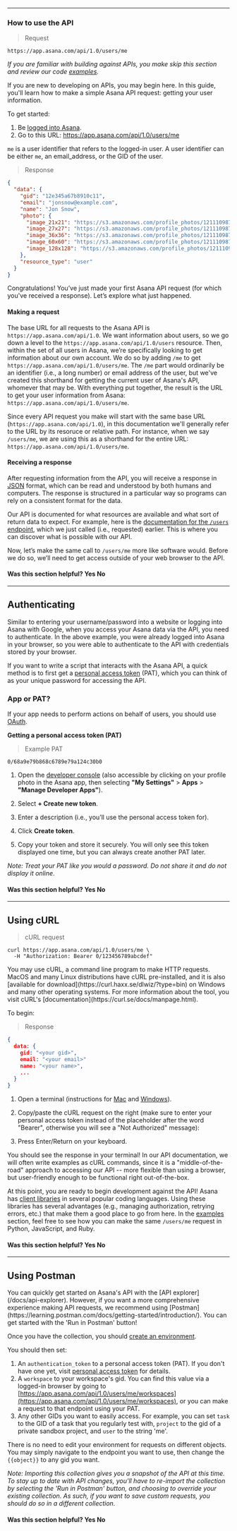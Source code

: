 <hr class="full-line">
<section class="full-section">
<section>

# How to use the API

> Request

```
https://app.asana.com/api/1.0/users/me
```

_If you are familiar with building against APIs, you make skip this section and review our code [examples](/docs/examples)._

<span class="description">
If you are new to developing on APIs, you may begin here. In this guide, you'll learn how to make a simple Asana API request: getting your user information. 
</span>

To get started:

1. Be [logged into Asana](https://app.asana.com).
2. Go to this URL: <a href="https://app.asana.com/api/1.0/users/me?opt_pretty&opt_client_name=hello_world_browser" target="_blank">https://app.asana.com/api/1.0/users/me</a>

`me` is a user identifier that refers to the logged-in user. A user identifier can be either `me`, an email_address, or the GID of the user.

> Response

```json
{
  "data": {
    "gid": "12e345a67b8910c11",
    "email": "jonsnow@example.com",
    "name": "Jon Snow",
    "photo": {
      "image_21x21": "https://s3.amazonaws.com/profile_photos/121110987654321.hJGlskahcKA5hdslf4FS_21x21.png",
      "image_27x27": "https://s3.amazonaws.com/profile_photos/121110987654321.hJGlskahcKA5hdslf4FS_27x27.png",
      "image_36x36": "https://s3.amazonaws.com/profile_photos/121110987654321.hJGlskahcKA5hdslf4FS_36x36.png",
      "image_60x60": "https://s3.amazonaws.com/profile_photos/121110987654321.hJGlskahcKA5hdslf4FS_60x60.png",
      "image_128x128": "https://s3.amazonaws.com/profile_photos/121110987654321.hJGlskahcKA5hdslf4FS_128x128.png"
    },
    "resource_type": "user"
  }
}
```

Congratulations! You’ve just made your first Asana API request (for which you've received a response). Let’s explore what just happened.

#### Making a request

The base URL for all requests to the Asana API is `https://app.asana.com/api/1.0`. We want information about users, so we go down a level to the `https://app.asana.com/api/1.0/users` resource. Then, within the set of all users in Asana, we’re specifically looking to get information about our own account. We do so by adding `/me` to get `https://app.asana.com/api/1.0/users/me`. The `/me` part would ordinarily be an identifier (i.e., a long number) or email address of the user, but we've created this shorthand for getting the current user of Asana's API, whomever that may be. With everything put together, the result is the URL to get your user information from Asana: `https://app.asana.com/api/1.0/users/me`.

Since every API request you make will start with the same base URL (`https://app.asana.com/api/1.0`), in this documentation we'll generally refer to the URL by its resoruce or relative path. For instance, when we say `/users/me`, we are using this as a shorthand for the entire URL: `https://app.asana.com/api/1.0/users/me`.

#### Receiving a response

After requesting information from the API, you will receive a response in [JSON](https://developer.mozilla.org/en-US/docs/Web/JavaScript/Reference/Global_Objects/JSON) format, which can be read and understood by both humans and computers. The response is structured in a particular way so programs can rely on a consistent format for the data.

Our API is documented for what resources are available and what sort of return data to expect. For example, here is the [documentation for the `/users` endpoint](/docs/get-a-user), which we just called (i.e., requested) earlier. This is where you can discover what is possible with our API.

Now, let’s make the same call to `/users/me` more like software would. Before we do so, we’ll need to get access outside of your web browser to the API.

<div>
  <div class="docs-developer-satisfaction-content">
      <h4>Was this section helpful? <a class="positiveFeedback-DevSatisfaction" style="cursor:pointer;">Yes </a><a class="negativeFeedback-DevSatisfaction" style="cursor:pointer;">No</a></h4>
  </div>
</div>

</section>
<hr>
<section>

## Authenticating
<a id="authentication-quick-start"></a>

<span class="description">
Similar to entering your username/password into a website or logging into Asana with Google, when you access your Asana data via the API, you need to authenticate. In the above example, you were already logged into Asana in your browser, so you were able to authenticate to the API with credentials stored by your browser.
</span >

If you want to write a script that interacts with the Asana API, a quick method is to first get a [personal access token](/docs/personal-access-token) (PAT), which you can think of as your unique password for accessing the API.

### App or PAT?

If your app needs to perform actions on behalf of users, you should use [OAuth](/docs/oauth).

**Getting a personal access token (PAT)**

> Example PAT

```
0/68a9e79b868c6789e79a124c30b0
```

1. Open the [developer console](https://app.asana.com/-/developer_console) (also accessible by clicking on your profile photo in the Asana app, then selecting **"My Settings"** > **Apps** > **"Manage Developer Apps"**).

2. Select **+ Create new token**.

3. Enter a description (i.e., you’ll use the personal access token for).

4. Click **Create token**.

5. Copy your token and store it securely. You will only see this token displayed one time, but you can always create another PAT later.

_Note: Treat your PAT like you would a password. Do not share it and do not display it online_.

<div>
  <div class="docs-developer-satisfaction-content">
      <h4>Was this section helpful? <a class="positiveFeedback-DevSatisfaction" style="cursor:pointer;">Yes </a><a class="negativeFeedback-DevSatisfaction" style="cursor:pointer;">No</a></h4>
  </div>
</div>

</section>
<hr>
<section>

## Using cURL

<a id="accessing-the-api-in-the-terminal"></a>

> cURL request

```
curl https://app.asana.com/api/1.0/users/me \
  -H "Authorization: Bearer 0/123456789abcdef"
```

<span class="description">
You may use cURL, a command line program to make HTTP requests. MacOS and many Linux distributions have cURL pre-installed, and it is also [available for download](https://curl.haxx.se/dlwiz/?type=bin) on Windows and many other operating systems. For more information about the tool, you visit cURL's [documentation](https://curl.se/docs/manpage.html). 
</span>

To begin:

> Response

```json
{
  data: {
    gid: "<your gid>",
    email: "<your email>"
    name: "<your name>",
    ...
  }
}
```

1. Open a terminal (instructions for [Mac](https://support.apple.com/guide/terminal/open-or-quit-terminal-apd5265185d-f365-44cb-8b09-71a064a42125/mac) and [Windows](https://www.wikihow.com/Open-the-Command-Prompt-in-Windows)).

2. Copy/paste the cURL request on the right (make sure to enter your personal access token instead of the placeholder after the word "Bearer", otherwise you will see a "Not Authorized" message):

3. Press Enter/Return on your keyboard.

You should see the response in your terminal! In our API documentation, we will often write examples as cURL commands, since it is a "middle-of-the-road" approach to accessing our API -- more flexible than using a browser, but user-friendly enough to be functional right out-of-the-box.

At this point, you are ready to begin development against the API! Asana has [client libraries](/docs/client-libraries) in several popular coding languages. Using these libraries has several advantages (e.g., managing authorization, retrying errors, etc.) that make them a good place to go from here. In the [examples](/docs/examples) section, feel free to see how you can make the same `/users/me` request in Python, JavaScript, and Ruby.

<div>
  <div class="docs-developer-satisfaction-content">
      <h4>Was this section helpful? <a class="positiveFeedback-DevSatisfaction" style="cursor:pointer;">Yes </a><a class="negativeFeedback-DevSatisfaction" style="cursor:pointer;">No</a></h4>
  </div>
</div>

</section>
<hr>
<section>

## Using Postman

<a id="accessing-the-api-with-postman"></a>

<blockquote>
<div class="postman-run-button"
data-postman-action="collection/import"
data-postman-var-1="c7a5949aed49ec7851c5"></div>
<script type="text/javascript">
  (function (p,o,s,t,m,a,n) {
    !p[s] && (p[s] = function () { (p[t] || (p[t] = [])).push(arguments); });
    !o.getElementById(s+t) && o.getElementsByTagName("head")[0].appendChild((
      (n = o.createElement("script")),
      (n.id = s+t), (n.async = 1), (n.src = m), n
    ));
  }(window, document, "_pm", "PostmanRunObject", "https://run.pstmn.io/button.js"));
</script>
</blockquote>

<span class="description">
You can quickly get started on Asana's API with the [API explorer](/docs/api-explorer). However, if you want a more comprehensive experience making API requests, we recommend using [Postman](https://learning.postman.com/docs/getting-started/introduction/). You can get started with the 'Run in Postman' button!
</span>

Once you have the collection, you should [create an environment](https://learning.postman.com/docs/sending-requests/managing-environments/).

You should then set:

1. An `authentication_token` to a personal access token (PAT). If you don't have one yet, visit [personal access token](/docs/personal-access-token) for details.
2. A `workspace` to your workspace's gid. You can find this value via a logged-in browser by going to [https://app.asana.com/api/1.0/users/me/workspaces](https://app.asana.com/api/1.0/users/me/workspaces), or you can make a request to that endpoint using your PAT.
3. Any other GIDs you want to easily access. For example, you can set `task` to the GID of a task that you regularly test with, `project` to the gid of a private sandbox project, and `user` to the string 'me'.

There is no need to edit your environment for requests on different objects. You may simply navigate to the endpoint you want to use, then change the `{{object}}` to any gid you want.

_Note: Importing this collection gives you a snapshot of the API at this time. To stay up to date with API changes, you'll have to re-import the collection by selecting the 'Run in Postman' button, and choosing to override your existing collection. As such, if you want to save custom requests, you should do so in a different collection._

<div>
  <div class="docs-developer-satisfaction-content">
      <h4>Was this section helpful? <a class="positiveFeedback-DevSatisfaction" style="cursor:pointer;">Yes </a><a class="negativeFeedback-DevSatisfaction" style="cursor:pointer;">No</a></h4>
  </div>
</div>

</section>
</section>
